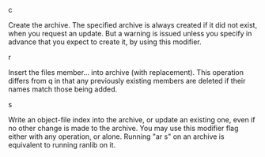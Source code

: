 c

Create the archive. The specified archive is always created if it did not exist, when you request an update. But a warning is issued unless you specify in advance that you expect to create it, by using this modifier.

r

Insert the files member... into archive (with replacement). This operation differs from q in that any previously existing members are deleted if their names match those being added.

s

Write an object-file index into the archive, or update an existing one, even if no other change is made to the archive. You may use this modifier flag either with any operation, or alone. Running "ar s" on an archive is equivalent to running ranlib on it.